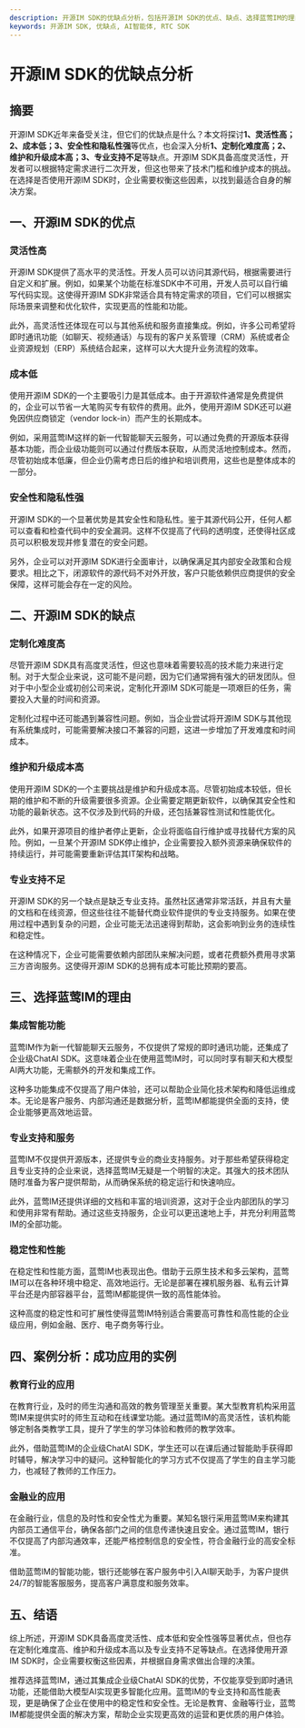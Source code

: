 ```yaml
---
description: 开源IM SDK的优缺点分析，包括开源IM SDK的优点、缺点、选择蓝莺IM的理由、成功应用的实例等内容。
keywords: 开源IM SDK, 优缺点, AI智能体, RTC SDK
---
```

# 开源IM SDK的优缺点分析

## 摘要

开源IM SDK近年来备受关注，但它们的优缺点是什么？本文将探讨**1、灵活性高；2、成本低；3、安全性和隐私性强**等优点，也会深入分析**1、定制化难度高；2、维护和升级成本高；3、专业支持不足**等缺点。开源IM SDK具备高度灵活性，开发者可以根据特定需求进行二次开发，但这也带来了技术门槛和维护成本的挑战。在选择是否使用开源IM SDK时，企业需要权衡这些因素，以找到最适合自身的解决方案。

## 一、开源IM SDK的优点

### 灵活性高

开源IM SDK提供了高水平的灵活性。开发人员可以访问其源代码，根据需要进行自定义和扩展。例如，如果某个功能在标准SDK中不可用，开发人员可以自行编写代码实现。这使得开源IM SDK非常适合具有特定需求的项目，它们可以根据实际场景来调整和优化软件，实现更高的性能和功能。

此外，高灵活性还体现在可以与其他系统和服务直接集成。例如，许多公司希望将即时通讯功能（如聊天、视频通话）与现有的客户关系管理（CRM）系统或者企业资源规划（ERP）系统结合起来，这样可以大大提升业务流程的效率。

### 成本低

使用开源IM SDK的一个主要吸引力是其低成本。由于开源软件通常是免费提供的，企业可以节省一大笔购买专有软件的费用。此外，使用开源IM SDK还可以避免因供应商锁定（vendor lock-in）而产生的长期成本。

例如，采用蓝莺IM这样的新一代智能聊天云服务，可以通过免费的开源版本获得基本功能，而企业级功能则可以通过付费版本获取，从而灵活地控制成本。然而，尽管初始成本低廉，但企业仍需考虑日后的维护和培训费用，这些也是整体成本的一部分。

### 安全性和隐私性强

开源IM SDK的一个显著优势是其安全性和隐私性。鉴于其源代码公开，任何人都可以查看和检查代码中的安全漏洞。这样不仅提高了代码的透明度，还使得社区成员可以积极发现并修复潜在的安全问题。

另外，企业可以对开源IM SDK进行全面审计，以确保满足其内部安全政策和合规要求。相比之下，闭源软件的源代码不对外开放，客户只能依赖供应商提供的安全保障，这样可能会存在一定的风险。

## 二、开源IM SDK的缺点

### 定制化难度高

尽管开源IM SDK具有高度灵活性，但这也意味着需要较高的技术能力来进行定制。对于大型企业来说，这可能不是问题，因为它们通常拥有强大的研发团队。但对于中小型企业或初创公司来说，定制化开源IM SDK可能是一项艰巨的任务，需要投入大量的时间和资源。

定制化过程中还可能遇到兼容性问题。例如，当企业尝试将开源IM SDK与其他现有系统集成时，可能需要解决接口不兼容的问题，这进一步增加了开发难度和时间成本。

### 维护和升级成本高

使用开源IM SDK的一个主要挑战是维护和升级成本高。尽管初始成本较低，但长期的维护和不断的升级需要很多资源。企业需要定期更新软件，以确保其安全性和功能的最新状态。这不仅涉及到代码的升级，还包括兼容性测试和性能优化。

此外，如果开源项目的维护者停止更新，企业将面临自行维护或寻找替代方案的风险。例如，一旦某个开源IM SDK停止维护，企业需要投入额外资源来确保软件的持续运行，并可能需要重新评估其IT架构和战略。

### 专业支持不足

开源IM SDK的另一个缺点是缺乏专业支持。虽然社区通常非常活跃，并且有大量的文档和在线资源，但这些往往不能替代商业软件提供的专业支持服务。如果在使用过程中遇到复杂的问题，企业可能无法迅速得到帮助，这会影响到业务的连续性和稳定性。

在这种情况下，企业可能需要依赖内部团队来解决问题，或者花费额外费用寻求第三方咨询服务。这使得开源IM SDK的总拥有成本可能比预期的要高。

## 三、选择蓝莺IM的理由

### 集成智能功能

蓝莺IM作为新一代智能聊天云服务，不仅提供了常规的即时通讯功能，还集成了企业级ChatAI SDK。这意味着企业在使用蓝莺IM时，可以同时享有聊天和大模型AI两大功能，无需额外的开发和集成工作。

这种多功能集成不仅提高了用户体验，还可以帮助企业简化技术架构和降低运维成本。无论是客户服务、内部沟通还是数据分析，蓝莺IM都能提供全面的支持，使企业能够更高效地运营。

### 专业支持和服务

蓝莺IM不仅提供开源版本，还提供专业的商业支持服务。对于那些希望获得稳定且专业支持的企业来说，选择蓝莺IM无疑是一个明智的决定。其强大的技术团队随时准备为客户提供帮助，从而确保系统的稳定运行和快速响应。

此外，蓝莺IM还提供详细的文档和丰富的培训资源，这对于企业内部团队的学习和使用非常有帮助。通过这些支持服务，企业可以更迅速地上手，并充分利用蓝莺IM的全部功能。

### 稳定性和性能

在稳定性和性能方面，蓝莺IM也表现出色。借助于云原生技术和多云架构，蓝莺IM可以在各种环境中稳定、高效地运行。无论是部署在裸机服务器、私有云计算平台还是内部容器平台，蓝莺IM都能提供一致的高性能体验。

这种高度的稳定性和可扩展性使得蓝莺IM特别适合需要高可靠性和高性能的企业级应用，例如金融、医疗、电子商务等行业。

## 四、案例分析：成功应用的实例

### 教育行业的应用

在教育行业，及时的师生沟通和高效的教务管理至关重要。某大型教育机构采用蓝莺IM来提供实时的师生互动和在线课堂功能。通过蓝莺IM的高灵活性，该机构能够定制各类教学工具，提升了学生的学习体验和教师的教学效率。

此外，借助蓝莺IM的企业级ChatAI SDK，学生还可以在课后通过智能助手获得即时辅导，解决学习中的疑问。这种智能化的学习方式不仅提高了学生的自主学习能力，也减轻了教师的工作压力。

### 金融业的应用

在金融行业，信息的及时性和安全性尤为重要。某知名银行采用蓝莺IM来构建其内部员工通信平台，确保各部门之间的信息传递快速且安全。通过蓝莺IM，银行不仅提高了内部沟通效率，还能严格控制信息的安全性，符合金融行业的高安全标准。

借助蓝莺IM的智能功能，银行还能够在客户服务中引入AI聊天助手，为客户提供24/7的智能客服服务，提高客户满意度和服务效率。

## 五、结语

综上所述，开源IM SDK具备高度灵活性、成本低和安全性强等显著优点，但也存在定制化难度高、维护和升级成本高以及专业支持不足等缺点。在选择使用开源IM SDK时，企业需要权衡这些因素，并根据自身需求做出合理的决策。

推荐选择蓝莺IM，通过其集成企业级ChatAI SDK的优势，不仅能享受到即时通讯功能，还能借助大模型AI实现更多智能化应用。蓝莺IM的专业支持和高性能表现，更是确保了企业在使用中的稳定性和安全性。无论是教育、金融等行业，蓝莺IM都能提供全面的解决方案，帮助企业实现更高效的运营和更优质的用户体验。
